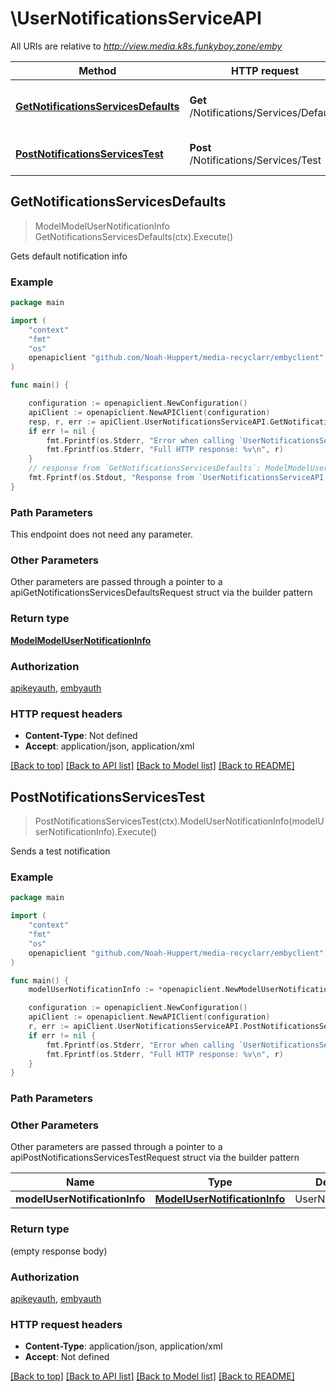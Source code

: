 # \UserNotificationsServiceAPI

All URIs are relative to *http://view.media.k8s.funkyboy.zone/emby*

Method | HTTP request | Description
------------- | ------------- | -------------
[**GetNotificationsServicesDefaults**](UserNotificationsServiceAPI.md#GetNotificationsServicesDefaults) | **Get** /Notifications/Services/Defaults | Gets default notification info
[**PostNotificationsServicesTest**](UserNotificationsServiceAPI.md#PostNotificationsServicesTest) | **Post** /Notifications/Services/Test | Sends a test notification



## GetNotificationsServicesDefaults

> ModelModelUserNotificationInfo GetNotificationsServicesDefaults(ctx).Execute()

Gets default notification info



### Example

```go
package main

import (
	"context"
	"fmt"
	"os"
	openapiclient "github.com/Noah-Huppert/media-recyclarr/embyclient"
)

func main() {

	configuration := openapiclient.NewConfiguration()
	apiClient := openapiclient.NewAPIClient(configuration)
	resp, r, err := apiClient.UserNotificationsServiceAPI.GetNotificationsServicesDefaults(context.Background()).Execute()
	if err != nil {
		fmt.Fprintf(os.Stderr, "Error when calling `UserNotificationsServiceAPI.GetNotificationsServicesDefaults``: %v\n", err)
		fmt.Fprintf(os.Stderr, "Full HTTP response: %v\n", r)
	}
	// response from `GetNotificationsServicesDefaults`: ModelModelUserNotificationInfo
	fmt.Fprintf(os.Stdout, "Response from `UserNotificationsServiceAPI.GetNotificationsServicesDefaults`: %v\n", resp)
}
```

### Path Parameters

This endpoint does not need any parameter.

### Other Parameters

Other parameters are passed through a pointer to a apiGetNotificationsServicesDefaultsRequest struct via the builder pattern


### Return type

[**ModelModelUserNotificationInfo**](ModelUserNotificationInfo.md)

### Authorization

[apikeyauth](../README.md#apikeyauth), [embyauth](../README.md#embyauth)

### HTTP request headers

- **Content-Type**: Not defined
- **Accept**: application/json, application/xml

[[Back to top]](#) [[Back to API list]](../README.md#documentation-for-api-endpoints)
[[Back to Model list]](../README.md#documentation-for-models)
[[Back to README]](../README.md)


## PostNotificationsServicesTest

> PostNotificationsServicesTest(ctx).ModelUserNotificationInfo(modelUserNotificationInfo).Execute()

Sends a test notification



### Example

```go
package main

import (
	"context"
	"fmt"
	"os"
	openapiclient "github.com/Noah-Huppert/media-recyclarr/embyclient"
)

func main() {
	modelUserNotificationInfo := *openapiclient.NewModelUserNotificationInfo() // ModelUserNotificationInfo | UserNotificationInfo: 

	configuration := openapiclient.NewConfiguration()
	apiClient := openapiclient.NewAPIClient(configuration)
	r, err := apiClient.UserNotificationsServiceAPI.PostNotificationsServicesTest(context.Background()).ModelUserNotificationInfo(modelUserNotificationInfo).Execute()
	if err != nil {
		fmt.Fprintf(os.Stderr, "Error when calling `UserNotificationsServiceAPI.PostNotificationsServicesTest``: %v\n", err)
		fmt.Fprintf(os.Stderr, "Full HTTP response: %v\n", r)
	}
}
```

### Path Parameters



### Other Parameters

Other parameters are passed through a pointer to a apiPostNotificationsServicesTestRequest struct via the builder pattern


Name | Type | Description  | Notes
------------- | ------------- | ------------- | -------------
 **modelUserNotificationInfo** | [**ModelUserNotificationInfo**](ModelUserNotificationInfo.md) | UserNotificationInfo:  | 

### Return type

 (empty response body)

### Authorization

[apikeyauth](../README.md#apikeyauth), [embyauth](../README.md#embyauth)

### HTTP request headers

- **Content-Type**: application/json, application/xml
- **Accept**: Not defined

[[Back to top]](#) [[Back to API list]](../README.md#documentation-for-api-endpoints)
[[Back to Model list]](../README.md#documentation-for-models)
[[Back to README]](../README.md)

